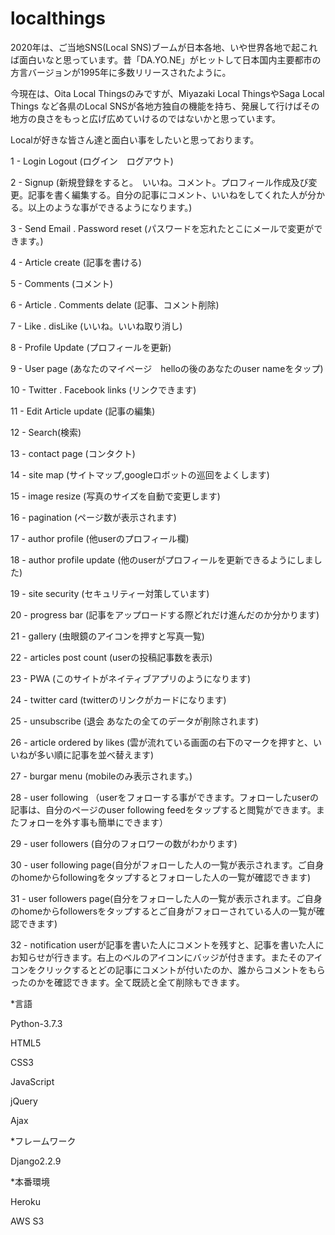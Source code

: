 # localthings

2020年は、ご当地SNS(Local SNS)ブームが日本各地、いや世界各地で起これば面白いなと思っています。昔「DA.YO.NE」がヒットして日本国内主要都市の方言バージョンが1995年に多数リリースされたように。

今現在は、Oita Local Thingsのみですが、Miyazaki Local ThingsやSaga Local Things など各県のLocal SNSが各地方独自の機能を持ち、発展して行けばその地方の良さをもっと広げ広めていけるのではないかと思っています。

Localが好きな皆さん達と面白い事をしたいと思っております。

1 - Login Logout (ログイン　ログアウト)

2 - Signup (新規登録をすると。　いいね。コメント。プロフィール作成及び変更。記事を書く編集する。自分の記事にコメント、いいねをしてくれた人が分かる。以上のような事ができるようになります。)

3 - Send Email . Password reset (パスワードを忘れたとこにメールで変更ができます。)

4 - Article create (記事を書ける)

5 - Comments (コメント)

6 - Article . Comments delate (記事、コメント削除)

7 - Like . disLike (いいね。いいね取り消し)

8 - Profile Update (プロフィールを更新)

9 - User page (あなたのマイページ　helloの後のあなたのuser nameをタップ)

10 - Twitter . Facebook links (リンクできます)

11 - Edit Article update (記事の編集)

12 - Search(検索)

13 - contact page (コンタクト)

14 - site map (サイトマップ,googleロボットの巡回をよくします)

15 - image resize (写真のサイズを自動で変更します)

16 - pagination (ページ数が表示されます)

17 - author profile (他userのプロフィール欄)

18 - author profile update (他のuserがプロフィールを更新できるようにしました)

19 - site security (セキュリティー対策しています)

20 - progress bar (記事をアップロードする際どれだけ進んだのか分かります)

21 - gallery (虫眼鏡のアイコンを押すと写真一覧)

22 - articles post count (userの投稿記事数を表示)

23 - PWA (このサイトがネイティブアプリのようになります)

24 - twitter card (twitterのリンクがカードになります)

25 - unsubscribe (退会 あなたの全てのデータが削除されます)

26 - article ordered by likes (雲が流れている画面の右下のマークを押すと、いいねが多い順に記事を並べ替えます)

27 - burgar menu (mobileのみ表示されます。)

28 - user following （userをフォローする事ができます。フォローしたuserの記事は、自分のページのuser following feedをタップすると閲覧ができます。またフォローを外す事も簡単にできます）

29 - user followers (自分のフォロワーの数がわかります)

30 - user following page(自分がフォローした人の一覧が表示されます。ご自身のhomeからfollowingをタップするとフォローした人の一覧が確認できます)

31 - user followers page(自分をフォローした人の一覧が表示されます。ご自身のhomeからfollowersをタップするとご自身がフォローされている人の一覧が確認できます)

32 - notification userが記事を書いた人にコメントを残すと、記事を書いた人にお知らせが行きます。右上のベルのアイコンにバッジが付きます。またそのアイコンをクリックするとどの記事にコメントが付いたのか、誰からコメントをもらったのかを確認できます。全て既読と全て削除もできます。


*言語

Python-3.7.3


HTML5

CSS3

JavaScript

jQuery

Ajax

*フレームワーク

Django2.2.9

*本番環境

Heroku

AWS S3
